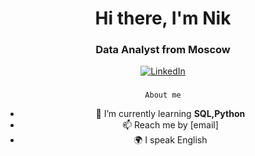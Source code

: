 <div id="header" align="center">
	<h1>Hi there, I'm Nik</h1>
	<h3>Data Analyst from Moscow</h3>
</div>
<div id="socials" align="center">
<a href="https://www.linkedin.com/in/nik-gusarov-02945a264/">
	<img src="https://img.shields.io/badge/LinkedIn-blue?style=for-the-badge&logo=linkedin&logoColor=white" alt="LinkedIn"/>
</a>
	
### 
	About me
- 🌱 I’m currently learning **SQL,Python**
- 📫 Reach me by  [email]
- 🌍 I speak English
